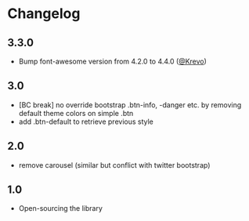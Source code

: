 # Changelog

## 3.3.0

* Bump font-awesome version from 4.2.0 to 4.4.0 ([@Krevo](https://github.com/Krevo))

## 3.0

* [BC break] no override bootstrap .btn-info, -danger etc. by removing default theme colors on simple .btn
* add .btn-default to retrieve previous style

## 2.0

* remove carousel (similar but conflict with twitter bootstrap)

## 1.0

* Open-sourcing the library
